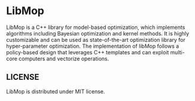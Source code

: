 # LibMop
LibMop is a C++ library for model-based optimization, which implements algorithms including Bayesian optimization and kernel methods. It is highly customizable and can be used as state-of-the-art optimization library for hyper-parameter optimization. The implementation of libMop follows a policy-based design that leverages C++ templates and can exploit multi-core computers and vectorize operations.

## LICENSE
LibMop is distributed under MIT license.

